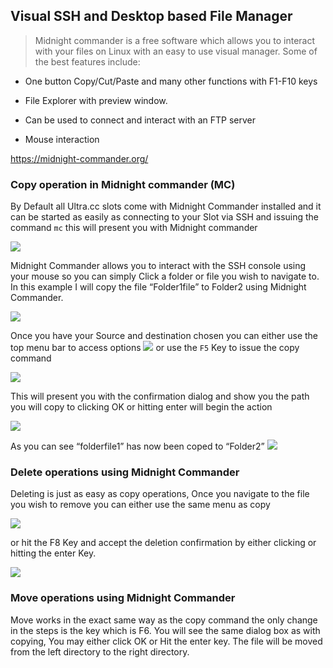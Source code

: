 ## Visual SSH and Desktop based File Manager

>   Midnight commander is a free software which allows you to interact with your
>   files on Linux with an easy to use visual manager. Some of the best features
>   include:

-   One button Copy/Cut/Paste and many other functions with F1-F10 keys

-   File Explorer with preview window.

-   Can be used to connect and interact with an FTP server

-   Mouse interaction

https://midnight-commander.org/

### Copy operation in Midnight commander (MC)

By Default all Ultra.cc slots come with Midnight Commander installed and it
can be started as easily as connecting to your Slot via SSH and issuing the
command `mc` this will present you with Midnight commander

![](https://i.imgur.com/hw2atwj.png)

Midnight Commander allows you to interact with the SSH console using your mouse
so you can simply Click a folder or file you wish to navigate to. In this
example I will copy the file “Folder1file” to Folder2 using Midnight Commander.

![](<https://i.imgur.com/0tym1L2.png>)

 Once you have your Source and destination chosen you can either use the top menu bar to access options
 ![](https://i.imgur.com/ZEapqjk.png)
or use the `F5` Key to issue the copy command

![](https://i.imgur.com/iZ7bMrR.png)

This will present you with the confirmation dialog and show you the path you
will copy to clicking OK or hitting enter will begin the action

![](https://i.imgur.com/6i4kLQB.png)

As you can see “folderfile1” has now been coped to “Folder2”
![](https://i.imgur.com/L6e2d2H.png>)

### Delete operations using Midnight Commander

Deleting is just as easy as copy operations, Once you navigate to the file you
wish to remove you can either use the same menu as copy

![](https://i.imgur.com/gkDp2y3.png)

or hit the F8 Key and accept the deletion confirmation by either clicking or
hitting the enter Key.

![](<https://i.imgur.com/WbzXubS.png>)


### Move operations using Midnight Commander

Move works in the exact same way as the copy command the only change in the
steps is the key which is F6. You will see the same dialog box as with copying,
You may either click OK or Hit the enter key. The file will be moved from the
left directory to the right directory.
